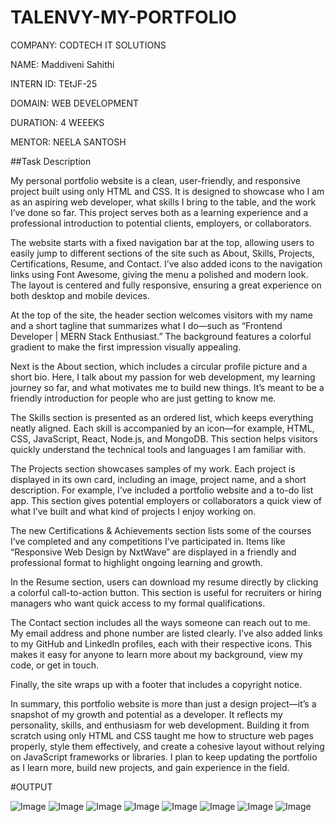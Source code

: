# TALENVY-MY-PORTFOLIO

COMPANY: CODTECH IT SOLUTIONS

NAME: Maddiveni Sahithi

INTERN ID:  TEtJF-25

DOMAIN: WEB DEVELOPMENT

DURATION: 4 WEEEKS

MENTOR: NEELA SANTOSH

##Task Description

My personal portfolio website is a clean, user-friendly, and responsive project built using only HTML and CSS. It is designed to showcase who I am as an aspiring web developer, what skills I bring to the table, and the work I’ve done so far. This project serves both as a learning experience and a professional introduction to potential clients, employers, or collaborators.

The website starts with a fixed navigation bar at the top, allowing users to easily jump to different sections of the site such as About, Skills, Projects, Certifications, Resume, and Contact. I’ve also added icons to the navigation links using Font Awesome, giving the menu a polished and modern look. The layout is centered and fully responsive, ensuring a great experience on both desktop and mobile devices.

At the top of the site, the header section welcomes visitors with my name and a short tagline that summarizes what I do—such as “Frontend Developer | MERN Stack Enthusiast.” The background features a colorful gradient to make the first impression visually appealing.

Next is the About section, which includes a circular profile picture and a short bio. Here, I talk about my passion for web development, my learning journey so far, and what motivates me to build new things. It’s meant to be a friendly introduction for people who are just getting to know me.

The Skills section is presented as an ordered list, which keeps everything neatly aligned. Each skill is accompanied by an icon—for example, HTML, CSS, JavaScript, React, Node.js, and MongoDB. This section helps visitors quickly understand the technical tools and languages I am familiar with.

The Projects section showcases samples of my work. Each project is displayed in its own card, including an image, project name, and a short description. For example, I’ve included a portfolio website and a to-do list app. This section gives potential employers or collaborators a quick view of what I’ve built and what kind of projects I enjoy working on.

The new Certifications & Achievements section lists some of the courses I’ve completed and any competitions I’ve participated in. Items like “Responsive Web Design by NxtWave” are displayed in a friendly and professional format to highlight ongoing learning and growth.

In the Resume section, users can download my resume directly by clicking a colorful call-to-action button. This section is useful for recruiters or hiring managers who want quick access to my formal qualifications.

The Contact section includes all the ways someone can reach out to me. My email address and phone number are listed clearly. I’ve also added links to my GitHub and LinkedIn profiles, each with their respective icons. This makes it easy for anyone to learn more about my background, view my code, or get in touch.

Finally, the site wraps up with a footer that includes a copyright notice.

In summary, this portfolio website is more than just a design project—it’s a snapshot of my growth and potential as a developer. It reflects my personality, skills, and enthusiasm for web development. Building it from scratch using only HTML and CSS taught me how to structure web pages properly, style them effectively, and create a cohesive layout without relying on JavaScript frameworks or libraries. I plan to keep updating the portfolio as I learn more, build new projects, and gain experience in the field.

#OUTPUT 

![Image](https://github.com/user-attachments/assets/845475fb-4017-4b68-bc24-ac25cd12f30f)
![Image](https://github.com/user-attachments/assets/fdb9dc28-0581-4eb8-ac29-3dc53cc49d08)
![Image](https://github.com/user-attachments/assets/354aa7fb-8fce-4df1-8cfa-cc1053500467)
![Image](https://github.com/user-attachments/assets/fb1bbf58-322d-4fc3-9065-61ddcd02afd3)
![Image](https://github.com/user-attachments/assets/51458b25-f416-4c6f-8096-1539279fcc30)
![Image](https://github.com/user-attachments/assets/36de4d18-0000-41f4-bedd-71fc66e941c8)
![Image](https://github.com/user-attachments/assets/a8754fd4-736e-402e-b905-df36644bd886)
![Image](https://github.com/user-attachments/assets/e9b8e21f-7195-4aaa-bccc-d134c688829d)




